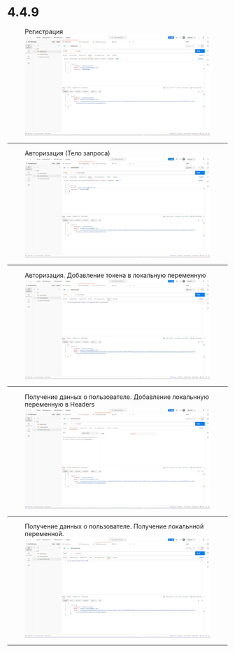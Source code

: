 # 4.4.9

<figure>
  <figcaption>Регистрация</figcaption>
  <img src="./Registration(Body).png">
</figure>
<hr>
<figure>
  <figcaption>Авторизация (Тело запроса)</figcaption>
  <img src="./Authentication(Body).png">
</figure>
<hr>
<figure>
  <figcaption>Авторизация. Добавление токена в локальную переменную </figcaption>
  <img src="./Authentication(Tests).png">
</figure>
<hr>
<figure>
  <figcaption>Получение данных о пользователе. Добавление локальнную переменную в Headers</figcaption>
  <img src="./GetCurrentUser(Auth).png">
</figure>
<hr>
<figure>
  <figcaption>Получение данных о пользователе. Получение локальнной переменной.</figcaption>
  <img src="./GetCurrentUser(Tests).png">
</figure>
<hr>
